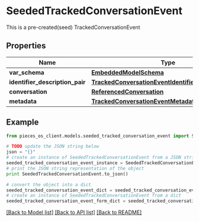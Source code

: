 # SeededTrackedConversationEvent

This is a pre-created(seed) TrackedConversationEvent

## Properties

Name | Type | Description | Notes
------------ | ------------- | ------------- | -------------
**var_schema** | [**EmbeddedModelSchema**](EmbeddedModelSchema.md) |  | [optional] 
**identifier_description_pair** | [**TrackedConversationEventIdentifierDescriptionPairs**](TrackedConversationEventIdentifierDescriptionPairs.md) |  | 
**conversation** | [**ReferencedConversation**](ReferencedConversation.md) |  | 
**metadata** | [**TrackedConversationEventMetadata**](TrackedConversationEventMetadata.md) |  | [optional] 

## Example

```python
from pieces_os_client.models.seeded_tracked_conversation_event import SeededTrackedConversationEvent

# TODO update the JSON string below
json = "{}"
# create an instance of SeededTrackedConversationEvent from a JSON string
seeded_tracked_conversation_event_instance = SeededTrackedConversationEvent.from_json(json)
# print the JSON string representation of the object
print SeededTrackedConversationEvent.to_json()

# convert the object into a dict
seeded_tracked_conversation_event_dict = seeded_tracked_conversation_event_instance.to_dict()
# create an instance of SeededTrackedConversationEvent from a dict
seeded_tracked_conversation_event_form_dict = seeded_tracked_conversation_event.from_dict(seeded_tracked_conversation_event_dict)
```
[[Back to Model list]](../README.md#documentation-for-models) [[Back to API list]](../README.md#documentation-for-api-endpoints) [[Back to README]](../README.md)


